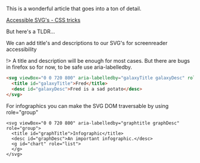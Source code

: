 This is a wonderful article that goes into a ton of detail.

[Accessible SVG's - CSS tricks](https://css-tricks.com/accessible-svgs/)

But here's a TLDR...

We can add title's and descriptions to our SVG's for screenreader accessibility

!> A title and description will be enough for most cases. But there are bugs in firefox so for now, to be safe use aria-labelledby.

```html
<svg viewBox="0 0 720 800" aria-labelledby="galaxyTitle galaxyDesc" role="img">
  <title id="galaxyTitle">Fred</title>
  <desc id="galaxyDesc">Fred is a sad potato</desc>
</svg>
```

For infographics you can make the SVG DOM traversable by using role="group"

```
<svg viewBox="0 0 720 800" aria-labelledby="graphtitle graphDesc" role="group">
  <title id="graphTitle">Infographic</title>
  <desc id="graphDesc">An important infographic.</desc>
  <g id="chart" role="list">
  </g>
</svg>
```
